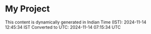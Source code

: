 # My Project

This content is dynamically generated in Indian Time (IST): 2024-11-14 12:45:34 IST
Converted to UTC: 2024-11-14 07:15:34 UTC
